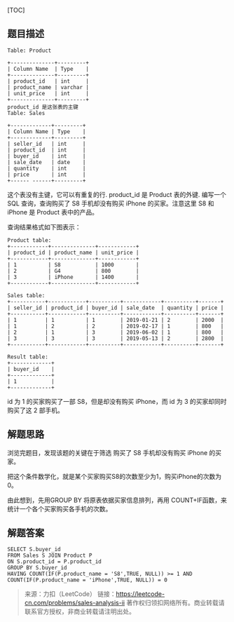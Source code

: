[TOC]
## 题目描述

```mysql
Table: Product

+--------------+---------+
| Column Name  | Type    |
+--------------+---------+
| product_id   | int     |
| product_name | varchar |
| unit_price   | int     |
+--------------+---------+
product_id 是这张表的主键
Table: Sales

+-------------+---------+
| Column Name | Type    |
+-------------+---------+
| seller_id   | int     |
| product_id  | int     |
| buyer_id    | int     |
| sale_date   | date    |
| quantity    | int     |
| price       | int     |
+------ ------+---------+
```
这个表没有主键，它可以有重复的行.
product_id 是 Product 表的外键.
编写一个 SQL 查询，查询购买了 S8 手机却没有购买 iPhone 的买家。注意这里 S8 和 iPhone 是 Product 表中的产品。

查询结果格式如下图表示：

```mysql
Product table:
+------------+--------------+------------+
| product_id | product_name | unit_price |
+------------+--------------+------------+
| 1          | S8           | 1000       |
| 2          | G4           | 800        |
| 3          | iPhone       | 1400       |
+------------+--------------+------------+

Sales table:
+-----------+------------+----------+------------+----------+-------+
| seller_id | product_id | buyer_id | sale_date  | quantity | price |
+-----------+------------+----------+------------+----------+-------+
| 1         | 1          | 1        | 2019-01-21 | 2        | 2000  |
| 1         | 2          | 2        | 2019-02-17 | 1        | 800   |
| 2         | 1          | 3        | 2019-06-02 | 1        | 800   |
| 3         | 3          | 3        | 2019-05-13 | 2        | 2800  |
+-----------+------------+----------+------------+----------+-------+

Result table:
+-------------+
| buyer_id    |
+-------------+
| 1           |
+-------------+
```
id 为 1 的买家购买了一部 S8，但是却没有购买 iPhone，而 id 为 3 的买家却同时购买了这 2 部手机。

## 解题思路

浏览完题目，发现该题的关键在于筛选 购买了 S8 手机却没有购买 iPhone 的买家。

把这个条件数学化，就是某个买家购买S8的次数至少为1，购买iPhone的次数为0。

由此想到，先用GROUP BY 将原表依据买家信息排列，再用 COUNT+IF函数，来统计一个各个买家购买各手机的次数。


## 解题答案

```mysql
SELECT S.buyer_id
FROM Sales S JOIN Product P
ON S.product_id = P.product_id
GROUP BY S.buyer_id
HAVING COUNT(IF(P.product_name = 'S8',TRUE, NULL)) >= 1 AND 
COUNT(IF(P.product_name = 'iPhone',TRUE, NULL)) = 0
```

> 来源：力扣（LeetCode）
链接：https://leetcode-cn.com/problems/sales-analysis-ii
著作权归领扣网络所有。商业转载请联系官方授权，非商业转载请注明出处。